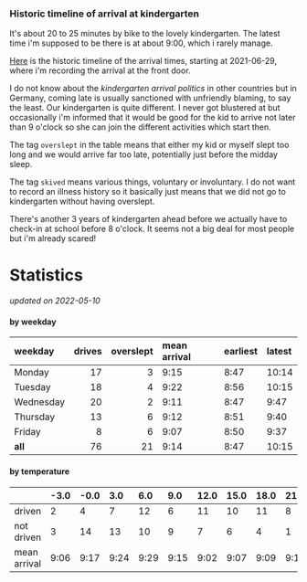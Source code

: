### Historic timeline of arrival at kindergarten

It's about 20 to 25 minutes by bike to the lovely kindergarten. 
The latest time i'm supposed to be there is at about 9:00, 
which i rarely manage. 

[Here](times.csv) is the historic timeline of the arrival times, starting
at 2021-06-29, where i'm recording the arrival at the front door.

I do not know about the *kindergarten arrival politics* in other
countries but in Germany, coming late is usually sanctioned 
with unfriendly blaming, to say the least. Our kindergarten is quite
different. I never got blustered at but occasionally i'm informed
that it would be good for the kid to arrive not later than 9 o'clock
so she can join the different activities which start then. 

The tag `overslept` in the table means that either my kid or myself
slept too long and we would arrive far too late, potentially just
before the midday sleep.

The tag `skived` means various things, voluntary or involuntary. I 
do not want to record an illness history so it basically just means
that we did not go to kindergarten without having overslept.

There's another 3 years of kindergarten ahead before we actually 
have to check-in at school before 8 o'clock. It seems not a big deal
for most people but i'm already scared!


# Statistics

*updated on 2022-05-10*

#### by weekday

| weekday   |   drives |   overslept | mean arrival   | earliest   | latest   |
|:----------|---------:|------------:|:---------------|:-----------|:---------|
| Monday    |       17 |           3 | 9:15           | 8:47       | 10:14    |
| Tuesday   |       18 |           4 | 9:22           | 8:56       | 10:15    |
| Wednesday |       20 |           2 | 9:11           | 8:47       | 9:47     |
| Thursday  |       13 |           6 | 9:12           | 8:51       | 9:40     |
| Friday    |        8 |           6 | 9:07           | 8:50       | 9:37     |
| **all**   |       76 |          21 | 9:14           | 8:47       | 10:15    |

#### by temperature

|              | -3.0   | -0.0   | 3.0   | 6.0   | 9.0   | 12.0   | 15.0   | 18.0   | 21.0   | 24.0   |
|:-------------|:-------|:-------|:------|:------|:------|:-------|:-------|:-------|:-------|:-------|
| driven       | 2      | 4      | 7     | 12    | 6     | 11     | 10     | 11     | 8      | 3      |
| not driven   | 3      | 14     | 13    | 10    | 9     | 7      | 6      | 4      | 1      | 1      |
| mean arrival | 9:06   | 9:17   | 9:24  | 9:29  | 9:15  | 9:02   | 9:07   | 9:09   | 9:17   | 9:15   |

